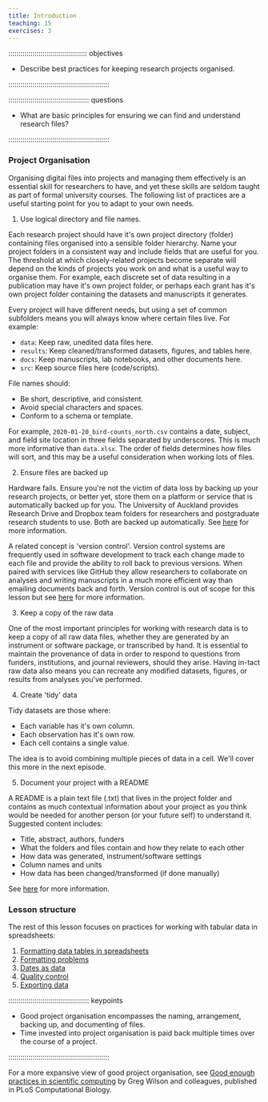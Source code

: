 ```yaml
---
title: Introduction
teaching: 15
exercises: 3
---
```


::::::::::::::::::::::::::::::::::::::: objectives

- Describe best practices for keeping research projects organised.

::::::::::::::::::::::::::::::::::::::::::::::::::

:::::::::::::::::::::::::::::::::::::::: questions

- What are basic principles for ensuring we can find and understand research files?

::::::::::::::::::::::::::::::::::::::::::::::::::

### Project Organisation

Organising digital files into projects and managing them effectively is an essential skill for researchers to have, and yet these skills are seldom taught as part of formal university courses. The following list of practices are a useful starting point for you to adapt to your own needs. 

1. Use logical directory and file names.

Each research project should have it's own project directory (folder) containing files organised into a sensible folder hierarchy. Name your project folders in a consistent way and include fields that are useful for you. The threshold at which closely-related projects become separate will depend on the kinds of projects you work on and what is a useful way to organise them. For example, each discrete set of data resulting in a publication may have it's own project folder, or perhaps each grant has it's own project folder containing the datasets and manuscripts it generates. 

Every project will have different needs, but using a set of common subfolders means you will always know where certain files live. For example:

- `data`: Keep raw, unedited data files here.
- `results`: Keep cleaned/transformed datasets, figures, and tables here.
- `docs`: Keep manuscripts, lab notebooks, and other documents here.
- `src`: Keep source files here (code/scripts).

File names should:

- Be short, descriptive, and consistent.
- Avoid special characters and spaces. 
- Conform to a schema or template.

For example, `2020-01-20_bird-counts_north.csv` contains a date, subject, and field site location in three fields separated by underscores. This is much more informative than `data.xlsx`. The order of fields determines how files will sort, and this may be a useful consideration when working lots of files. 

2. Ensure files are backed up

Hardware fails. Ensure you're not the victim of data loss by backing up your research projects, or better yet, store them on a platform or service that is automatically backed up for you. The University of Auckland provides Research Drive and Dropbox team folders for researchers and postgraduate research students to use. Both are backed up automatically. See [here](https://research-hub.auckland.ac.nz/article/choosing-data-storage) for more information.

A related concept is 'version control'. Version control systems are frequently used in software development to track each change made to each file and provide the ability to roll back to previous versions. When paired with services like GitHub they allow researchers to collaborate on analyses and writing manuscripts in a much more efficient way than emailing documents back and forth. Version control is out of scope for this lesson but see [here](https://uoa-eresearch.github.io/git-novice/) for more information. 

3. Keep a copy of the raw data

One of the most important principles for working with research data is to keep a copy of all raw data files, whether they are generated by an instrument or software package, or transcribed by hand. It is essential to maintain the provenance of data in order to respond to questions from funders, institutions, and journal reviewers, should they arise. Having in-tact raw data also means you can recreate any modified datasets, figures, or results from analyses you've performed.

4. Create 'tidy' data

Tidy datasets are those where:

- Each variable has it's own column.
- Each observation has it's own row.
- Each cell contains a single value.

The idea is to avoid combining multiple pieces of data in a cell. We'll cover this more in the next episode. 

5. Document your project with a README

A README is a plain text file (.txt) that lives in the project folder and contains as much contextual information about your project as you think would be needed for another person (or your future self) to understand it. Suggested content includes:

- Title, abstract, authors, funders
- What the folders and files contain and how they relate to each other
- How data was generated, instrument/software settings
- Column names and units
- How data has been changed/transformed (if done manually)

See [here](https://research-hub.auckland.ac.nz/article/research-data-readme) for more information.

### Lesson structure

The rest of this lesson focuses on practices for working with tabular data in spreadsheets:

1. [Formatting data tables in spreadsheets](01-format-data.md)
2. [Formatting problems](02-common-mistakes.md)
3. [Dates as data](03-dates-as-data.md)
4. [Quality control](04-quality-control.md)
5. [Exporting data](06-exporting-data.md)

:::::::::::::::::::::::::::::::::::::::: keypoints

- Good project organisation encompasses the naming, arrangement, backing up, and documenting of files.
- Time invested into project organisation is paid back multiple times over the course of a project.

::::::::::::::::::::::::::::::::::::::::::::::::::

For a more expansive view of good project organisation, see [Good enough practices in scientific computing](https://doi.org/10.1371/journal.pcbi.1005510) by Greg Wilson and colleagues, published in PLoS Computational Biology.

